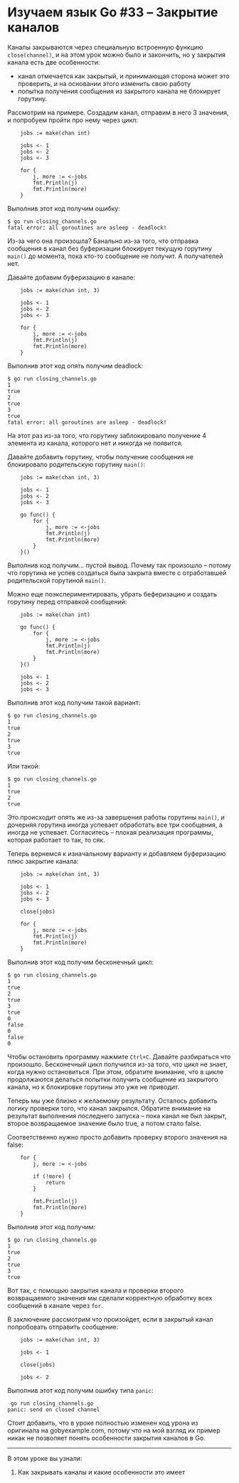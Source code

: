 
# Изучаем язык Go #33 – Закрытие каналов

Каналы закрываются через специальную встроенную функцию `close(channel)`, и на этом урок можно было и закончить, но у 
закрытия канала есть две особенности:
* канал отмечается как закрытый, и принимающая сторона может это проверить, и на основании этого изменить свою работу
* попытка получения сообщения из закрытого канала не блокирует горутину.

Рассмотрим на примере. Создадим канал, отправим в него 3 значения, и попробуем пройти про нему через цикл:

```
    jobs := make(chan int)

    jobs <- 1
    jobs <- 2
    jobs <- 3

    for {
        j, more := <-jobs
        fmt.Println(j)
        fmt.Println(more)
    }
```

Выполнив этот код получим ошибку:

```
$ go run closing_channels.go 
fatal error: all goroutines are asleep - deadlock!
```

Из-за чего она произошла? Банально из-за того, что отправка сообщения в канал без буферизации блокирует текущую горутину
`main()` до момента, пока кто-то сообщение не получит. А получателей нет.

Давайте добавим буферизацию в канале:

```
    jobs := make(chan int, 3)

    jobs <- 1
    jobs <- 2
    jobs <- 3

    for {
        j, more := <-jobs
        fmt.Println(j)
        fmt.Println(more)
    }
```

Выполнив этот код опять получим deadlock:

```
$ go run closing_channels.go 
1
true
2
true
3
true
fatal error: all goroutines are asleep - deadlock!
```

На этот раз из-за того, что горутину заблокировало получение 4 элемента из канала, которого нет и никогда не появится.

Давайте добавить горутину, чтобы получение сообщения не блокировало родительскую горутину `main()`:

```
    jobs := make(chan int, 3)

    jobs <- 1
    jobs <- 2
    jobs <- 3

    go func() {
        for {
            j, more := <-jobs
            fmt.Println(j)
            fmt.Println(more)
        }
    }()
```

Выполнив код получим... пустой вывод. Почему так произошло – потому что горутина не успев создаться была закрыта вместе
с отработавшей родительской горутиной `main()`.

Можно еще поэкспериментировать, убрать беферизацию и создать горутину перед отправкой сообщений:

```
    jobs := make(chan int)
    
    go func() {
        for {
            j, more := <-jobs
            fmt.Println(j)
            fmt.Println(more)
        }
    }()
    
    jobs <- 1
    jobs <- 2
    jobs <- 3
```

Выполнив этот код получим такой вариант:

```
$ go run closing_channels.go 
1
true
2
true
3
true
```

Или такой:

```
$ go run closing_channels.go 
1
true
2
true
```

Это происходит опять же из-за завершения работы горутины `main()`, и дочерняя горутина иногда успевает обработать все
три сообщения, а иногда не успевает. Согласитесь – плохая реализация программы, которая работает то так, то сяк.

Теперь вернемся к изначальному варианту и добавляем буферизацию плюс закрытие канала:

```
    jobs := make(chan int, 3)

    jobs <- 1
    jobs <- 2
    jobs <- 3

    close(jobs)

    for {
        j, more := <-jobs
        fmt.Println(j)
        fmt.Println(more)
    }
```

Выполнив этот код получим бесконечный цикл:

```
$ go run closing_channels.go 
1
true
2
true
3
true
0
false
0
false
0
```

Чтобы остановить программу нажмите `Ctrl+C`. Давайте разбираться что произошло. Бесконечный цикл получился из-за того, 
что цикл не знает, когда нужно остановиться. При этом, обратите внимание, что в цикле продолжаются делаться попытки
получить сообщение из закрытого канала, но к блокировке горутины это уже не приводит.

Теперь мы уже близко к желаемому результату. Осталось добавить логику проверки того, что канал закрылся. Обратите 
внимание на результат выполнения последнего запуска – пока канал не был закрыт, второе возвращаемое значение было true,
а потом стало false.

Соответственно нужно просто добавить проверку второго значения на false:

```
    for {
        j, more := <-jobs

        if (!more) {
            return
        }

        fmt.Println(j)
        fmt.Println(more)
    }
```

Выполнив этот код получим:

```
$ go run closing_channels.go 
1
true
2
true
3
true
```

Вот так, с помощью закрытия канала и проверки второго возвращаемого значения мы сделали корректную обработку всех 
сообщений в канале через `for`.

В заключение рассмотрим что произойдет, если в закрытый канал попробовать отправить сообщение:

```
    jobs := make(chan int, 3)

    jobs <- 1

    close(jobs)

    jobs <- 2
```

Выполнив этот код получим ошибку типа `panic`:

```
 go run closing_channels.go 
panic: send on closed channel
```

Стоит добавить, что в уроке полностью изменен код урона из оригинала на gobyexample.com, потому что на мой взгляд их 
пример никак не позволяет понять особенности закрытия каналов в Go.

____

В этом уроке вы узнали:

1. Как закрывать каналы и какие особенности это имеет
